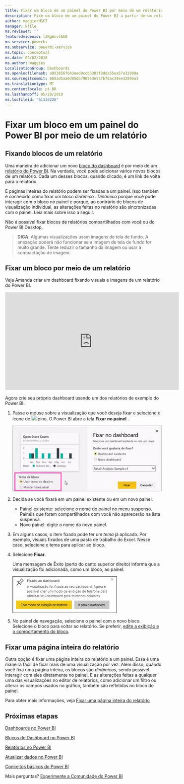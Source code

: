 ```yaml
---
title: Fixar um bloco em um painel do Power BI por meio de um relatório
description: Fixe um bloco em um painel do Power BI a partir de um relatório.
author: maggiesMSFT
manager: kfile
ms.reviewer: ''
featuredvideoid: lJKgWnvl6bQ
ms.service: powerbi
ms.subservice: powerbi-service
ms.topic: conceptual
ms.date: 03/02/2018
ms.author: maggies
LocalizationGroup: Dashboards
ms.openlocfilehash: a9d3856f643eed0ccb5383f2dda55ea57a32908a
ms.sourcegitcommit: 60dad5aa0d85db790553e537bf8ac34ee3289ba3
ms.translationtype: MT
ms.contentlocale: pt-BR
ms.lasthandoff: 05/29/2019
ms.locfileid: "61136226"
---
```

# <a name="pin-a-tile-to-a-power-bi-dashboard-from-a-report"></a>Fixar um bloco em um painel do Power BI por meio de um relatório
## <a name="pinning-tiles-from-a-report"></a>Fixando blocos de um relatório
Uma maneira de adicionar um novo [bloco do dashboard](consumer/end-user-tiles.md) é por meio de um [relatório do Power BI](consumer/end-user-reports.md). Na verdade, você pode adicionar vários novos blocos de um relatório.  Cada um desses blocos, quando clicado, é um link de volta para o relatório.

E páginas inteiras do relatório podem ser fixadas a um painel.  Isso também é conhecido como fixar um bloco *dinâmico* .  *Dinâmico* porque você pode interagir com o bloco no painel e porque, ao contrário de blocos de visualização individual, as alterações feitas no relatório são sincronizadas com o painel. Leia mais sobre isso a seguir.

Não é possível fixar blocos de relatórios compartilhados com você ou do Power BI Desktop. 

> **DICA**: Algumas visualizações usam imagens de tela de fundo. A anexação poderá não funcionar se a imagem de tela de fundo for muito grande.  Tente reduzir o tamanho da imagem ou usar a compactação de imagem.  
> 
> 

## <a name="pin-a-tile-from-a-report"></a>Fixar um bloco por meio de um relatório
Veja Amanda criar um dashboard fixando visuais e imagens de um relatório do Power BI.

<iframe width="560" height="315" src="https://www.youtube.com/embed/lJKgWnvl6bQ" frameborder="0" allowfullscreen></iframe>

Agora crie seu próprio dashboard usando um dos relatórios de exemplo do Power BI.

1. Passe o mouse sobre a visualização que você deseja fixar e selecione o ícone de ![](media/service-dashboard-pin-tile-from-report/pbi_pintile_small.png) pino. O Power BI abre a tela **Fixar no painel** .
   
     ![Janela Fixar no dashboard](media/service-dashboard-pin-tile-from-report/pbi_themes2.png)
2. Decida se você fixará em um painel existente ou em um novo painel.
   
   * Painel existente: selecione o nome do painel no menu suspenso. Painéis que foram compartilhados com você não aparecerão na lista suspensa.
   * Novo painel: digite o nome do novo painel.
3. Em alguns casos, o item fixado pode ter um *tema* já aplicado.  Por exemplo, visuais fixados de uma pasta de trabalho do Excel. Nesse caso, selecione o tema para aplicar ao bloco.
4. Selecione **Fixar**.
   
   Uma mensagem de Êxito (perto do canto superior direito) informa que a visualização foi adicionada, como um bloco, ao painel.
   
   ![mensagem de êxito](media/service-dashboard-pin-tile-from-report/pinsuccess.png)
5. No painel de navegação, selecione o painel com o novo bloco. Selecione o bloco para voltar ao relatório. Se preferir, [edite a exibição e o comportamento do bloco](service-dashboard-edit-tile.md).

## <a name="pin-an-entire-report-page"></a>Fixar uma página inteira do relatório
Outra opção é fixar uma página inteira do relatório a um painel. Essa é uma maneira fácil de fixar mais de uma visualização por vez.  Além disso, quando você fixa uma página inteira, os blocos são *dinâmicos*, sendo possível interagir com eles diretamente no painel. E as alterações feitas a qualquer uma das visualizações no editor de relatórios, como adicionar um filtro ou alterar os campos usados no gráfico, também são refletidas no bloco do painel.  

Para obter mais informações, veja [Fixar uma página inteira do relatório](service-dashboard-pin-live-tile-from-report.md)

## <a name="next-steps"></a>Próximas etapas
[Dashboards no Power BI](consumer/end-user-dashboards.md)

[Blocos de Dashboard no Power BI](consumer/end-user-tiles.md)

[Relatórios no Power BI](consumer/end-user-reports.md)

[Atualizar dados no Power BI](refresh-data.md)

[Conceitos básicos do Power BI](consumer/end-user-basic-concepts.md)

Mais perguntas? [Experimente a Comunidade do Power BI](http://community.powerbi.com/)

